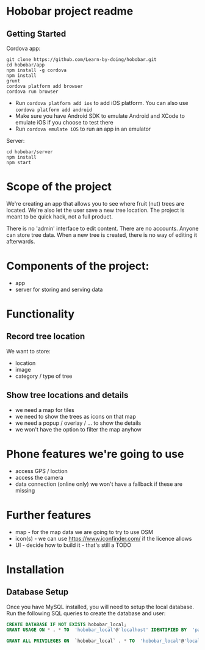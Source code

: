 # Hobobar project readme

## Getting Started 

Cordova app:
```
git clone https://github.com/Learn-by-doing/hobobar.git
cd hobobar/app
npm install -g cordova
npm install
grunt
cordova platform add browser
cordova run browser
```
- Run `cordova platform add ios` to add iOS platform. You can also use `cordova platform add android`
- Make sure you have Android SDK to emulate Android and XCode to emulate iOS if you choose to test there
- Run `cordova emulate iOS` to run an app in an emulator

Server:
```
cd hobobar/server
npm install
npm start
```

# Scope of the project
We're creating an app that allows you to see where fruit (nut) trees are located. We're also let the user save a new tree location. The project is meant to be quick hack, not a full product.

There is no 'admin' interface to edit content. There are no accounts. Anyone can store tree data. When a new tree is created, there is no way of editing it afterwards. 

# Components of the project:
- app
- server for storing and serving data

# Functionality

## Record tree location
We want to store:
- location
- image 
- category / type of tree

## Show tree locations and details
- we need a map for tiles
- we need to show the trees as icons on that map
- we need a popup / overlay / ... to show the details
- we won't have the option to filter the map anyhow


# Phone features we're going to use
- access GPS / loction 
- access the camera
- data connection (online only)
we won't have a fallback if these are missing

# Further features
- map - for the map data we are going to try to use OSM 
- icon(s) - we can use https://www.iconfinder.com/ if the licence allows
- UI - decide how to build it - that's still a TODO


Installation
=============

## Database Setup

Once you have MySQL installed, you will need to setup the local database. Run the following SQL queries to create the database and user:
```sql
CREATE DATABASE IF NOT EXISTS hobobar_local;
GRANT USAGE ON * . * TO  'hobobar_local'@'localhost' IDENTIFIED BY  'password' WITH MAX_QUERIES_PER_HOUR 0 MAX_CONNECTIONS_PER_HOUR 0 MAX_UPDATES_PER_HOUR 0 MAX_USER_CONNECTIONS 0 ;

GRANT ALL PRIVILEGES ON  `hobobar_local` . * TO  'hobobar_local'@'localhost';
```

